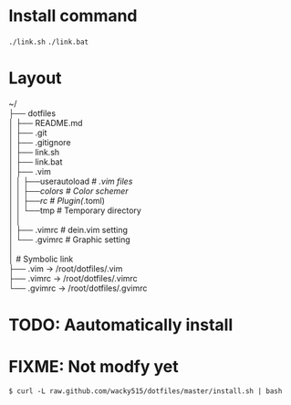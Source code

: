 # Install command
`./link.sh`
`./link.bat`

# Layout
~/  
├── dotfiles  
│    ├── README.md  
│    ├── .git  
│    ├── .gitignore  
│    ├── link.sh  
│    ├── link.bat  
│    ├── .vim  
│    │     ├──userautoload     # *.vim files  
│    │     ├──colors           # Color schemer  
│    │     ├──rc               # Plugin(*.toml)  
│    │     └──tmp              # Temporary directory  
│    │  
│    ├── .vimrc                 # dein.vim setting  
│    └── .gvimrc                # Graphic setting  
│  
│     # Symbolic link  
├── .vim -&gt; /root/dotfiles/.vim  
├── .vimrc -&gt; /root/dotfiles/.vimrc  
└── .gvimrc -&gt; /root/dotfiles/.gvimrc  

# TODO: Aautomatically install

# FIXME: Not modfy yet
`$ curl -L raw.github.com/wacky515/dotfiles/master/install.sh | bash`
